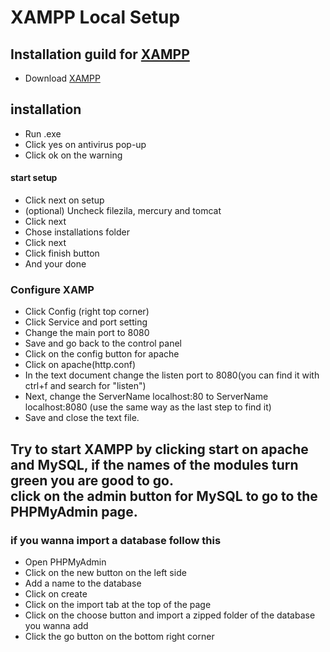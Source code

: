 # XAMPP Local Setup

## Installation guild for [XAMPP](https://www.apachefriends.org/index.html)

- Download [XAMPP](https://www.apachefriends.org/index.html)


## installation
  - Run .exe
  - Click yes on antivirus pop-up
  - Click ok on the warning
  #### start setup
  - Click next on setup
  - (optional) Uncheck filezila, mercury and tomcat
  - Click next
  - Chose installations folder
  - Click next
  - Click finish button
  - And your done



### Configure XAMP
  - Click Config (right top corner)
  - Click Service and port setting
  - Change the main port to 8080
  - Save and go back to the control panel
  - Click on the config button for apache
  - Click on apache(http.conf) 
  - In the text document change the listen port to 8080(you can find it with ctrl+f and search for "listen")
  - Next, change the ServerName localhost:80 to ServerName localhost:8080 (use the same way as the last step to find it)
  - Save and close the text file.

## Try to start XAMPP by clicking start on apache and MySQL, if the names of the modules turn green you are good to go. <br>click on the admin button for MySQL to go to the PHPMyAdmin page.



### if you wanna import a database follow this
  - Open PHPMyAdmin
  - Click on the new button on the left side 
  - Add a name to the database 
  - Click on create 
  - Click on the import tab at the top of the page
  - Click on the choose button and import a zipped folder of the database you wanna add
  - Click the go button on the bottom right corner

